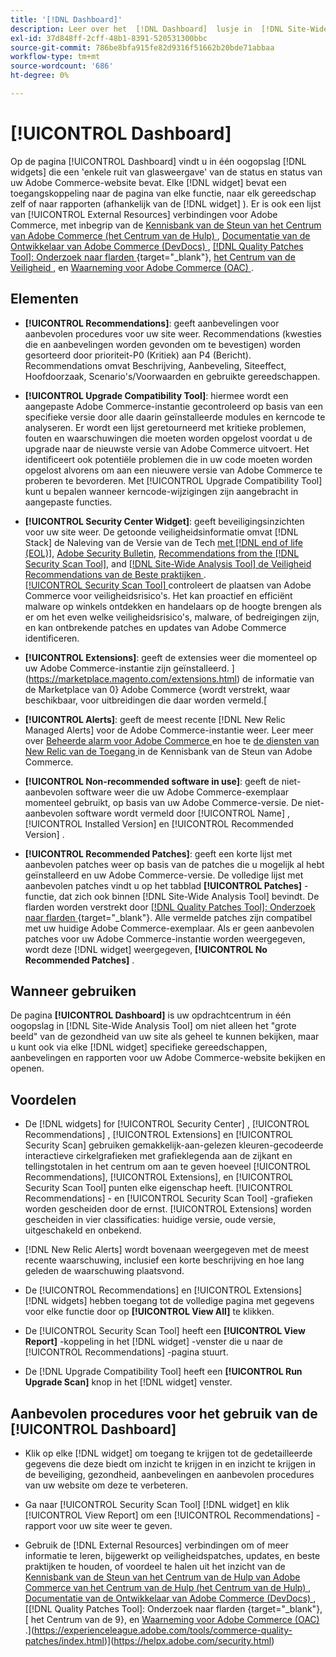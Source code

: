 ```yaml
---
title: '[!DNL Dashboard]'
description: Leer over het  [!DNL Dashboard]  lusje in  [!DNL Site-Wide Analysis Tool], elementen, wanneer te gebruiken, voordelen, en beste praktijken.
exl-id: 37d848ff-2cff-48b1-8391-520531300bbc
source-git-commit: 786be8bfa915fe82d9316f51662b20bde71abbaa
workflow-type: tm+mt
source-wordcount: '686'
ht-degree: 0%

---
```


# [!UICONTROL Dashboard]

Op de pagina [!UICONTROL Dashboard] vindt u in één oogopslag [!DNL widgets] die een &#39;enkele ruit van glasweergave&#39; van de status en status van uw Adobe Commerce-website bevat. Elke [!DNL widget] bevat een toegangskoppeling naar de pagina van elke functie, naar elk gereedschap zelf of naar rapporten (afhankelijk van de [!DNL widget] ).
Er is ook een lijst van [!UICONTROL External Resources] verbindingen voor Adobe Commerce, met inbegrip van de [ Kennisbank van de Steun van het Centrum van Adobe Commerce (het Centrum van de Hulp) ](https://experienceleague.adobe.com/docs/commerce-knowledge-base/kb/overview.html), [ Documentatie van de Ontwikkelaar van Adobe Commerce (DevDocs) ](https://developer.adobe.com/commerce/docs/), [[!DNL Quality Patches Tool]: Onderzoek naar flarden ](https://experienceleague.adobe.com/tools/commerce-quality-patches/index.html) {target="_blank"}, [ het Centrum van de Veiligheid ](https://helpx.adobe.com/security.html), en [ Waarneming voor Adobe Commerce (OAC) ](https://experienceleague.adobe.com/docs/commerce-operations/tools/observation-for-adobe-commerce/intro.html).

## Elementen

* **[!UICONTROL Recommendations]**: geeft aanbevelingen voor aanbevolen procedures voor uw site weer. Recommendations (kwesties die en aanbevelingen worden gevonden om te bevestigen) worden gesorteerd door prioriteit-P0 (Kritiek) aan P4 (Bericht).
Recommendations omvat Beschrijving, Aanbeveling, Siteeffect, Hoofdoorzaak, Scenario&#39;s/Voorwaarden en gebruikte gereedschappen.

* **[!UICONTROL Upgrade Compatibility Tool]**: hiermee wordt een aangepaste Adobe Commerce-instantie gecontroleerd op basis van een specifieke versie door alle daarin geïnstalleerde modules en kerncode te analyseren. Er wordt een lijst geretourneerd met kritieke problemen, fouten en waarschuwingen die moeten worden opgelost voordat u de upgrade naar de nieuwste versie van Adobe Commerce uitvoert. Het identificeert ook potentiële problemen die in uw code moeten worden opgelost alvorens om aan een nieuwere versie van Adobe Commerce te proberen te bevorderen.
Met [!UICONTROL Upgrade Compatibility Tool] kunt u bepalen wanneer kerncode-wijzigingen zijn aangebracht in aangepaste functies.

* **[!UICONTROL Security Center Widget]**: geeft beveiligingsinzichten voor uw site weer.
De getoonde veiligheidsinformatie omvat  [!DNL Stack]  de Naleving van de Versie van de Tech [ met  [!DNL end of life (EOL)]](https://experienceleague.adobe.com/docs/commerce-operations/installation-guide/system-requirements.html), [Adobe Security Bulletin](https://helpx.adobe.com/security/security-bulletin.html), [Recommendations from the [!DNL Security Scan Tool]](https://experienceleague.adobe.com/docs/commerce-admin/systems/security/security-scan.html), and [[!DNL Site-Wide Analysis Tool]  de Veiligheid Recommendations van de Beste praktijken ](https://experienceleague.adobe.com/docs/commerce-operations/tools/site-wide-analysis-tool/recommendations.html).<br>
[[!UICONTROL Security Scan Tool] ](https://experienceleague.adobe.com/docs/commerce-admin/systems/security/security-scan.html) controleert de plaatsen van Adobe Commerce voor veiligheidsrisico&#39;s. Het kan proactief en efficiënt malware op winkels ontdekken en handelaars op de hoogte brengen als er om het even welke veiligheidsrisico&#39;s, malware, of bedreigingen zijn, en kan ontbrekende patches en updates van Adobe Commerce identificeren.

* **[!UICONTROL Extensions]**: geeft de extensies weer die momenteel op uw Adobe Commerce-instantie zijn geïnstalleerd. ](https://marketplace.magento.com/extensions.html) de informatie van de Marketplace van 0} Adobe Commerce {wordt verstrekt, waar beschikbaar, voor uitbreidingen die daar worden vermeld.[

* **[!UICONTROL Alerts]**: geeft de meest recente [!DNL New Relic Managed Alerts] voor de Adobe Commerce-instantie weer. Leer meer over [ Beheerde alarm voor Adobe Commerce ](https://experienceleague.adobe.com/docs/commerce-knowledge-base/kb/support-tools/managed-alerts/managed-alerts-for-magento-commerce.html) en hoe te [ de diensten van New Relic van de Toegang ](https://experienceleague.adobe.com/docs/commerce-knowledge-base/kb/faq/access-new-relic-services.html) in de Kennisbank van de Steun van Adobe Commerce.

* **[!UICONTROL Non-recommended software in use]**: geeft de niet-aanbevolen software weer die uw Adobe Commerce-exemplaar momenteel gebruikt, op basis van uw Adobe Commerce-versie. De niet-aanbevolen software wordt vermeld door [!UICONTROL Name] , [!UICONTROL Installed Version] en [!UICONTROL Recommended Version] .

* **[!UICONTROL Recommended Patches]**: geeft een korte lijst met aanbevolen patches weer op basis van de patches die u mogelijk al hebt geïnstalleerd en uw Adobe Commerce-versie. De volledige lijst met aanbevolen patches vindt u op het tabblad **[!UICONTROL Patches]** -functie, dat zich ook binnen [!DNL Site-Wide Analysis Tool] bevindt. De flarden worden verstrekt door [[!DNL Quality Patches Tool]: Onderzoek naar flarden ](https://experienceleague.adobe.com/tools/commerce-quality-patches/index.html) {target="_blank"}. Alle vermelde patches zijn compatibel met uw huidige Adobe Commerce-exemplaar.
Als er geen aanbevolen patches voor uw Adobe Commerce-instantie worden weergegeven, wordt deze [!DNL widget] weergegeven, **[!UICONTROL No Recommended Patches]** .

## Wanneer gebruiken

De pagina **[!UICONTROL Dashboard]** is uw opdrachtcentrum in één oogopslag in [!DNL Site-Wide Analysis Tool] om niet alleen het &quot;grote beeld&quot; van de gezondheid van uw site als geheel te kunnen bekijken, maar u kunt ook via elke [!DNL widget] specifieke gereedschappen, aanbevelingen en rapporten voor uw Adobe Commerce-website bekijken en openen.

## Voordelen

* De [!DNL widgets] for [!UICONTROL Security Center] , [!UICONTROL Recommendations] , [!UICONTROL Extensions] en [!UICONTROL Security Scan] gebruiken gemakkelijk-aan-gelezen kleuren-gecodeerde interactieve cirkelgrafieken met grafieklegenda aan de zijkant en tellingstotalen in het centrum om aan te geven hoeveel [!UICONTROL Recommendations], [!UICONTROL Extensions], en [!UICONTROL Security Scan Tool] punten elke eigenschap heeft. [!UICONTROL Recommendations] - en [!UICONTROL Security Scan Tool] -grafieken worden gescheiden door de ernst. [!UICONTROL Extensions] worden gescheiden in vier classificaties: huidige versie, oude versie, uitgeschakeld en onbekend.

* [!DNL New Relic Alerts] wordt bovenaan weergegeven met de meest recente waarschuwing, inclusief een korte beschrijving en hoe lang geleden de waarschuwing plaatsvond.

* De [!UICONTROL Recommendations] en [!UICONTROL Extensions] [!DNL widgets] hebben toegang tot de volledige pagina met gegevens voor elke functie door op **[!UICONTROL View All]** te klikken.

* De [!UICONTROL Security Scan Tool] heeft een **[!UICONTROL View Report]** -koppeling in het [!DNL widget] -venster die u naar de [!UICONTROL Recommendations] -pagina stuurt.

* De [!DNL Upgrade Compatibility Tool] heeft een **[!UICONTROL Run Upgrade Scan]** knop in het [!DNL widget] venster.

## Aanbevolen procedures voor het gebruik van de [!UICONTROL Dashboard]

* Klik op elke [!DNL widget] om toegang te krijgen tot de gedetailleerde gegevens die deze biedt om inzicht te krijgen in en inzicht te krijgen in de beveiliging, gezondheid, aanbevelingen en aanbevolen procedures van uw website om deze te verbeteren.

* Ga naar [!UICONTROL Security Scan Tool] [!DNL widget] en klik [!UICONTROL View Report] om een [!UICONTROL Recommendations] -rapport voor uw site weer te geven.

* Gebruik de [!DNL External Resources] verbindingen om of meer informatie te leren, bijgewerkt op veiligheidspatches, updates, en beste praktijken te houden, of voordeel te halen uit het inzicht van de [ Kennisbank van de Steun van het Centrum van de Hulp van Adobe Commerce van het Centrum van de Hulp (het Centrum van de Hulp) ](https://experienceleague.adobe.com/docs/commerce-knowledge-base/kb/overview.html), [ Documentatie van de Ontwikkelaar van Adobe Commerce (DevDocs) ](https://developer.adobe.com/commerce/docs/), [[!DNL Quality Patches Tool]: Onderzoek naar flarden {target="_blank"}, [ het Centrum van de 9}, en [ Waarneming voor Adobe Commerce (OAC) ](https://experienceleague.adobe.com/docs/commerce-operations/tools/observation-for-adobe-commerce/intro.html).](https://experienceleague.adobe.com/tools/commerce-quality-patches/index.html)](https://helpx.adobe.com/security.html)
